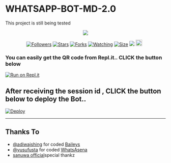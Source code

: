 # WHATSAPP-BOT-MD-2.0
This project is still being tested
<p align="center"> <a href="github.com/KH4DHER"><img align="center" src="https://telegra.ph/file/d8a064e1c66affe59a3f4.jpg"/></a>
 <p align="center">
<a href="https://github.com/KH4DHER/WHATSAPP-BOT-MD-2.0"><img title="Followers" src="https://img.shields.io/github/followers/sanuwaofficial?e=flat-square"></a>
<a href="https://github.com/KH4DHER/WHATSAPP-BOT-MD-2.0/stargazers/"><img title="Stars" src="https://img.shields.io/github/stars/sanuwaofficial/AQUABOT-MD?color=blue&style=flat-square"></a>
<a href="https://github.com/KH4DHER/WHATSAPP-BOT-MD-2.0/network/members"><img title="Forks" src="https://img.shields.io/github/forks/sanuwaofficial/AQUABOT-MD?color=red&style=flat-square"></a>
<a href="https://github.com/KH4DHER/WHATSAPP-BOT-MD-2.0/watchers"><img title="Watching" src="https://img.shields.io/github/watchers/sanuwaofficial/AQUABOT-MD?label=Watchers&color=blue&style=flat-square"></a>
<a href="https://github.com/KH4DHER/WHATSAPP-BOT-MD-2.0"><img title="Size" src="https://img.shields.io/github/repo-size/sanuwaofficial/AQUABOT-MD?style=flat-square&color=green"></a>
<a href="https://hits.seeyoufarm.com"><img src="https://hits.seeyoufarm.com/api/count/incr/badge.svg?url=https://github.com/sanuwaofficial/AQUABOT-MD&count_bg=%2379C83D&title_bg=%23555555&icon=probot.svg&icon_color=%2300FF6D&title=hits&edge_flat=false"/></a>
<a href="https://github.com/KH4DHER/WHATSAPP-BOT-MD-2.0/graphs/commit-activity"><img height="20" src="https://img.shields.io/badge/Maintained%3F-yes-green.svg"></a>&nbsp;&nbsp;
</p>
<p align='center'>
    </p>
    
  ### You can easily get the QR code from Repl.it.. CLICK the button below

[![Run on Repl.it](https://repl.it/badge/github/quiec/whatsasena)](https://replit.com/)

## After receiving the session id , CLICK the button below to deploy the Bot..
[![Deploy](https://www.herokucdn.com/deploy/button.svg)](https://heroku.com/deploy?template=https://github.com/KH4DHER/WHATSAPP-BOT-MD-2.0)

---------------------------------   

## Thanks To
- [@adiwajshing](https://github.com/adiwajshing/) for coded [Baileys](https://github.com/adiwajshing/Baileys) 
- [@yusufusta](https://github.com/yusufusta/) for coded [WhatsAsena](https://github.com/yusufusta/WhatsAsena) 
- [sanuwa official](wa.me/917560920774)special thankz
 
  
 
